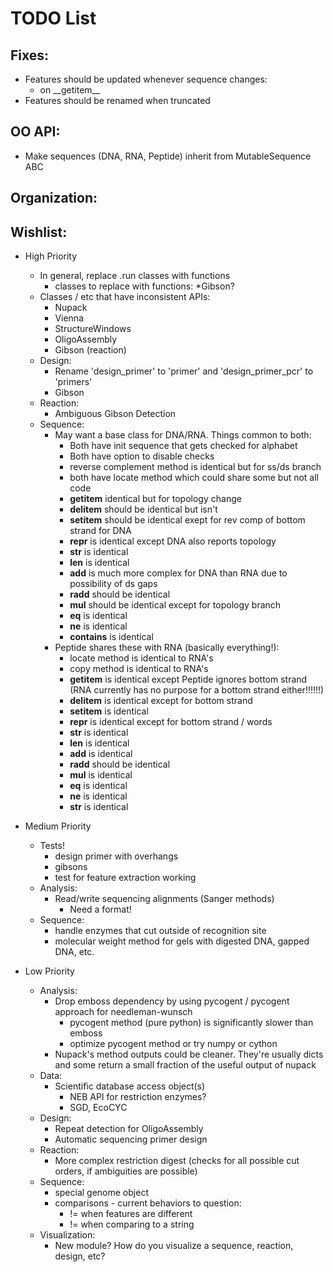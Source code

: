 # TODO List

## Fixes:
* Features should be updated whenever sequence changes:
    * on \_\_getitem\_\_
* Features should be renamed when truncated

## OO API:
* Make sequences (DNA, RNA, Peptide) inherit from MutableSequence ABC

## Organization:

## Wishlist:
* High Priority
    * In general, replace .run classes with functions 
        * classes to replace with functions:
            *Gibson? 
    * Classes / etc that have inconsistent APIs:
        * Nupack
        * Vienna
        * StructureWindows
        * OligoAssembly
        * Gibson (reaction)
    * Design:
        * Rename 'design_primer' to 'primer' and 'design_primer_pcr' to 'primers'
        * Gibson
    * Reaction:
        * Ambiguous Gibson Detection
    * Sequence:
        * May want a base class for DNA/RNA. Things common to both:
            * Both have init sequence that gets checked for alphabet
            * Both have option to disable checks
            * reverse complement method is identical but for ss/ds branch
            * both have locate method which could share some but not all code
            * __getitem__ identical but for topology change
            * __delitem__ should be identical but isn't
            * __setitem__ should be identical exept for rev comp of bottom strand for DNA
            * __repr__ is identical except DNA also reports topology
            * __str__ is identical
            * __len__ is identical
            * __add__ is much more complex for DNA than RNA due to possibility of ds gaps
            * __radd__ should be identical
            * __mul__ should be identical except for topology branch
            * __eq__ is identical
            * __ne__ is identical
            * __contains__ is identical
        * Peptide shares these with RNA (basically everything!): 
            * locate method is identical to RNA's
            * copy method is identical to RNA's
            * __getitem__ is identical except Peptide ignores bottom strand
              (RNA currently has no purpose for a bottom strand either!!!!!!)
            * __delitem__ is identical except for bottom strand
            * __setitem__ is identical
            * __repr__ is identical except for bottom strand / words
            * __str__ is identical
            * __len__ is identical
            * __add__ is identical
            * __radd__ should be identical
            * __mul__ is identical
            * __eq__ is identical
            * __ne__ is identical
            * __str__ is identical

* Medium Priority
    * Tests!
        * design primer with overhangs
        * gibsons
        * test for feature extraction working
    * Analysis:
        * Read/write sequencing alignments (Sanger methods)
            * Need a format!
    * Sequence:
        * handle enzymes that cut outside of recognition site
        * molecular weight method for gels with digested DNA, gapped DNA, etc.
* Low Priority
    * Analysis:
        * Drop emboss dependency by using pycogent / pycogent approach for needleman-wunsch
            * pycogent method (pure python) is significantly slower than emboss
            * optimize pycogent method or try numpy or cython
        * Nupack's method outputs could be cleaner. They're usually dicts and
          some return a small fraction of the useful output of nupack
    * Data:
        * Scientific database access object(s)
            * NEB API for restriction enzymes?
            * SGD, EcoCYC
    * Design:
        * Repeat detection for OligoAssembly
        * Automatic sequencing primer design
    * Reaction:
        * More complex restriction digest (checks for all possible cut orders,
        if ambiguities are possible)
    * Sequence:
        * special genome object
        * comparisons - current behaviors to question:
            * != when features are different
            * != when comparing to a string
    * Visualization:
        * New module? How do you visualize a sequence, reaction, design, etc?
